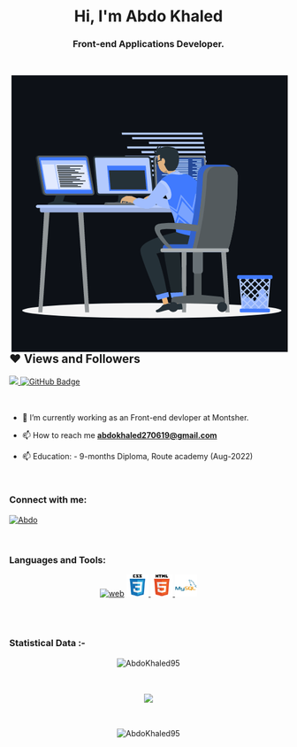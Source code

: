 <h1 align="center">Hi, I'm Abdo Khaled</h1>
<h3 align="center">Front-end Applications Developer.</h3>

<br>

<p><img align="right" src="https://github.com/KaramZero/KaramZero/blob/main/animation_500_kxa883sd.gif" alt="adam-pw" /></p>

## ❤ Views and Followers

<a href="https://github.com/AbdoKhaled95/github-profile-views-counter">
    <img src="https://komarev.com/ghpvc/?username=AbdoKhaled95"> </a>
<a href="https://github.com/AbdoKhaled95?tab=followers"><img src="https://img.shields.io/github/followers/AbdoKhaled95?label=Followers&style=social" alt="GitHub Badge"></a>
<br><br>

<br>

- 🌱 I’m currently working as an Front-end devloper at Montsher.

- 📫 How to reach me **abdokhaled270619@gmail.com**

- 📫 Education: - 9-months Diploma, Route academy (Aug-2022)

<br>

<h3 align="left">Connect with me:</h3>
<p align="left">
  <a href="https://www.linkedin.com/in/abdo-khaled95" target="blank"><img align="center"
      src="https://raw.githubusercontent.com/rahuldkjain/github-profile-readme-generator/master/src/images/icons/Social/linked-in-alt.svg"
      alt="Abdo" height="30" width="40" /></a>
  
</p>
<br>
<h3 align="left">Languages and Tools:</h3>
<p align="center"> 
<a href="https://https://react.dev/" target="_blank" rel="noreferrer"> <img
      src="https://upload.wikimedia.org/wikipedia/commons/thumb/a/a7/React-icon.svg/1200px-React-icon.svg.png"
      alt="web" width="40" height="40" /></a>
       <a href="https://www.w3schools.com/css/" target="_blank"
    rel="noreferrer"> <img
      src="https://raw.githubusercontent.com/devicons/devicon/master/icons/css3/css3-original-wordmark.svg" alt="css3"
      width="40" height="40" /> </a>
       <a href="https://www.w3.org/html/" target="_blank" rel="noreferrer"> <img
      src="https://raw.githubusercontent.com/devicons/devicon/master/icons/html5/html5-original-wordmark.svg"
      alt="html5" width="40" height="40" /> </a> 
      <a href="https://www.mysql.com/" target="_blank" rel="noreferrer"> <img
      src="https://raw.githubusercontent.com/devicons/devicon/master/icons/mysql/mysql-original-wordmark.svg"
      alt="mysql" width="40" height="40" /> </a> </a>
       </p>

<br>

</div>

<br>

<h3>Statistical Data :-</h3>

<p align="center"><img align="center"
    src="https://github-readme-stats.vercel.app/api/top-langs?username=AbdoKhaled95&show_icons=false&locale=en&bg_color=0d1117&text_color=ffffff&layout=compact"
    alt="AbdoKhaled95" 
    bg_color=#808080/></p>

<br>
<p align="center">
<img src="https://github-readme-stats.vercel.app/api?username=AbdoKhaled95&show_icons=true&theme=midnight-purple" align="center">
</p>
<br>
<p align="center"><img align="center" src="https://github-readme-streak-stats.herokuapp.com/?user=AbdoKhaled95&theme=dark&background=0d1117&date_format=M%20j%5B%2C%20Y%5D" alt="AbdoKhaled95" /></p>
